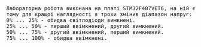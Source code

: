 <pre>
Лабораторна робота виконана на платі STM32F407VET6, на ній є лише 2 світлодіода одного кольору 
тому для кращої наглядності я трохи змінив діапазон напруг:
0% ... 25% - обидва світлодіоди вимкнені.
25% ... 50% - перший ввімкнений, другий вимкнений.
50% ... 75% - другий ввімкнений, перший вимкнений.
75% ... 100% - обидва ввімкнені.
</pre>
